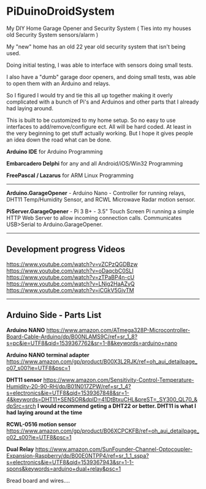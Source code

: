 # PiDuinoDroidSystem
My DIY Home Garage Opener and Security System ( Ties into my houses old Security System sensors/alarm )

My "new" home has an old 22 year old security system that isn't being used.

Doing initial testing, I was able to interface with sensors doing small tests.

I also have a "dumb" garage door openers, and doing small tests, was able to open them with an Arduino and relays.

So I figured I would try and tie this all up together making it overly complicated with a bunch of Pi's and Arduinos and other parts that I already had laying around.

This is built to be customized to my home setup. So no easy to use interfaces to add/remove/configure ect. All will be hard coded. At least in the very beginning to get stuff actually working. But I hope it gives people an idea down the road what can be done.

<b>Arduino IDE</b> for Arduino Programming

<b>Embarcadero Delphi</b> for any and all Android/iOS/Win32 Programming

<b>FreePascal / Lazarus</b> for ARM Linux Programming

------------------------------------

<b>Arduino.GarageOpener</b> - Arduino Nano - Controller for running relays, DHT11 Temp/Humidity Sensor, and RCWL Microwave Radar motion sensor.

<b>PiServer.GarageOpener</b> - Pi 3 B+ - 3.5" Touch Screen Pi running a simple HTTP Web Server to allow incoming connection calls. Communicates USB>Serial to Arduino.GarageOpener.


--------------------------------------
Development progress Videos 
--------------------------------------

https://www.youtube.com/watch?v=vZCPzQGDBzw
https://www.youtube.com/watch?v=oDaqcbC0SLI
https://www.youtube.com/watch?v=zTPaBP4n-cU
https://www.youtube.com/watch?v=LNig2HaAZyQ
https://www.youtube.com/watch?v=iCGkV5GjvTM

--------------------------------------
Arduino Side - Parts List
--------------------------------------

<b>Arduino NANO</b> https://www.amazon.com/ATmega328P-Microcontroller-Board-Cable-Arduino/dp/B00NLAMS9C/ref=sr_1_8?s=pc&ie=UTF8&qid=1539367762&sr=1-8&keywords=arduino+nano

<b>Arduino NANO terminal adapter</b> https://www.amazon.com/gp/product/B00X3L2RJK/ref=oh_aui_detailpage_o07_s00?ie=UTF8&psc=1

<b>DHT11 sensor</b> https://www.amazon.com/Sensitivity-Control-Temperature-Humidity-20-90-RH/dp/B01N017ZPW/ref=sr_1_4?s=electronics&ie=UTF8&qid=1539367848&sr=1-4&keywords=DHT11+SENSOR&dpID=41DtBtxuCHL&preST=_SY300_QL70_&dpSrc=srch
<b> I would recommend geting a DHT22 or better. DHT11 is what I had laying around at the time</b>

<b>RCWL-0516 motion sensor</b> https://www.amazon.com/gp/product/B06XCPCKFB/ref=oh_aui_detailpage_o02_s00?ie=UTF8&psc=1

<b>Dual Relay</b> https://www.amazon.com/SunFounder-Channel-Optocoupler-Expansion-Raspberry/dp/B00E0NTPP4/ref=sr_1_1_sspa?s=electronics&ie=UTF8&qid=1539367943&sr=1-1-spons&keywords=arduino+dual+relay&psc=1

Bread board and wires....



